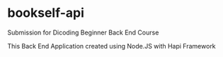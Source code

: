 # bookself-api
Submission for Dicoding Beginner Back End Course

This Back End Application created using Node.JS with Hapi Framework
